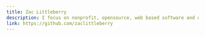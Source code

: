 ```yaml
---
title: Zac Littleberry
description: I focus on nonprofit, opensource, web based software and develop on Linux. Available for DM on twitter. No mass solicitation pls.
link: https://github.com/zaclittleberry
---
```

